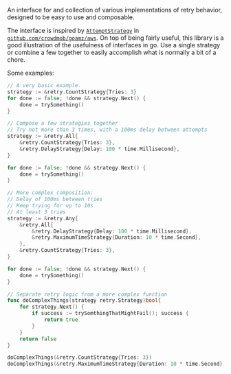 An interface for and collection of various implementations of retry behavior, designed to be easy to use and composable.

The interface is inspired by [`AttemptStrategy`](http://godoc.org/github.com/crowdmob/goamz/aws#AttemptStrategy) in [`github.com/crowdmob/goamz/aws`](https://github.com/crowdmob/goamz).  On top of being fairly useful, this library is a good illustration of the usefulness of interfaces in go.  Use a single strategy or combine a few together to easily accomplish what is normally a bit of a chore.

Some examples:

```go
// A very basic example.
strategy := &retry.CountStrategy{Tries: 3}
for done := false; !done && strategy.Next() {
	done = trySomething()
}
```

```go
// Compose a few strategies together
// Try not more than 3 times, with a 100ms delay between attempts
strategy := &retry.All{
	&retry.CountStrategy{Tries: 3},
	&retry.DelayStrategy{Delay: 100 * time.Millisecond},
}

for done := false; !done && strategy.Next() {
	done = trySomething()
}
```

```go
// More complex composition:
// Delay of 100ms between tries
// Keep trying for up to 10s
// At least 3 tries
strategy := &retry.Any{
	&retry.All{
		&retry.DelayStrategy{Delay: 100 * time.Millisecond},
		&retry.MaximumTimeStrategy{Duration: 10 * time.Second},
	},
	&retry.CountStrategy{Tries: 3},
}

for done := false; !done && strategy.Next() {
	done = trySomething()
}
```

```go
// Separate retry logic from a more complex function
func doComplexThings(strategy retry.Strategy)bool{
	for strategy.Next() {
		if success := trySomthingThatMightFail(); success {
			return true
		}
	}
	return false
}

doComplexThings(&retry.CountStrategy{Tries: 3})
doComplexThings(&retry.MaximumTimeStrategy{Duration: 10 * time.Second})
```

